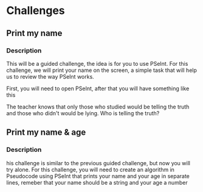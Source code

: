 # Challenges

## Print my name

### Description

This will be a guided challenge, the idea is for you to use PSeInt. For this challenge, we will print your name on the screen, a simple task that will help us to review the way PSeInt works.

First, you will need to open PSeInt, after that you will have something like this

The teacher knows that only those who studied would be telling the truth and those who didn't would be lying. Who is telling the truth?

## Print my name & age

### Description

his challenge is similar to the previous guided challenge, but now you will try alone. For this challenge, you will need to create an algorithm in Pseudocode using PSeInt that prints your name and your age in separate lines, remeber that your name should be a string and your age a number
